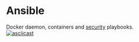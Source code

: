 # Ansible

Docker daemon, containers and [security](https://github.com/konstruktoid/hardening) playbooks.  
[![asciicast](https://asciinema.org/a/3cws1kfmgvapw8ppzbxfb6265.png)](https://asciinema.org/a/3cws1kfmgvapw8ppzbxfb6265)
